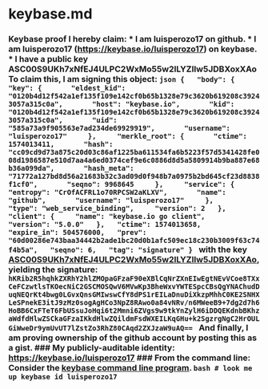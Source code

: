 # keybase.md
### Keybase proof  I hereby claim:    * I am luisperozo17 on github.   * I am luisperozo17 (https://keybase.io/luisperozo17) on keybase.   * I have a public key ASC00S9UKh7xNfEJ4ULPC2WxMo55w2ILYZIIw5JDBXoxXAo  To claim this, I am signing this object:  ```json {   "body": {     "key": {       "eldest_kid": "0120b4d12f542a1ef135f109e142cf0b65b1328e79c3620b619208c39243057a315c0a",       "host": "keybase.io",       "kid": "0120b4d12f542a1ef135f109e142cf0b65b1328e79c3620b619208c39243057a315c0a",       "uid": "585a73a9f905563e7ad234de69929919",       "username": "luisperozo17"     },     "merkle_root": {       "ctime": 1574013411,       "hash": "cc09cd9d73a875c20d03c86af1225ba611534fa6b5223f57d5341428fe008d1986587e510d7aa4a6ed0374cef9e6c0886d8d5a5809914b9ba887e68b36a099da",       "hash_meta": "71772a127bd8d56a21683b32c3ad09d0f948b7a0975b2bd645cf23d8838f1cf0",       "seqno": 9968645     },     "service": {       "entropy": "CrOfACFRL1o70RPCSW2aKLXV",       "name": "github",       "username": "luisperozo17"     },     "type": "web_service_binding",     "version": 2   },   "client": {     "name": "keybase.io go client",     "version": "5.0.0"   },   "ctime": 1574013658,   "expire_in": 504576000,   "prev": "60d00286e743baa34442b2ade1bc20d0b1afc509ec18c230b3009f63c74f4b5a",   "seqno": 6,   "tag": "signature" } ```  with the key [ASC00S9UKh7xNfEJ4ULPC2WxMo55w2ILYZIIw5JDBXoxXAo](https://keybase.io/luisperozo17), yielding the signature:  ``` hKRib2R5hqhkZXRhY2hlZMOpaGFzaF90eXBlCqNrZXnEIwEgtNEvVCoe8TXxCeFCzwtlsTKOecNiC2GSCMOSQwV6MVwKp3BheWxvYWTESpcCBsQgYNAChudDuqNEQrKt4bwg0LGvxQnsGMIwswCfY8dPS1rEILaDnuDiXkzpMhhC0KE2SNHXLeSPnekE3itJ9zMz0sogAgHCo3NpZ8RAwo0a84vNRv/n6MWeeB9+7dg2d7h6HoBB6CxFTeT6FbUSsuJoHqi6t2Mmni6ZVgs9w9tkYnZylH6iDDQEKdnbBKhzaWdfdHlwZSCkaGFzaIKkdHlwZQildmFsdWXEILKqGHu+k2SgzrgNgC2HrOULGiWweDr9ymUvUT7lZstZo3RhZ80CAqd2ZXJzaW9uAQ==  ```  And finally, I am proving ownership of the github account by posting this as a gist.  ### My publicly-auditable identity:  https://keybase.io/luisperozo17  ### From the command line:  Consider the [keybase command line program](https://keybase.io/download).  ```bash # look me up keybase id luisperozo17 ```
